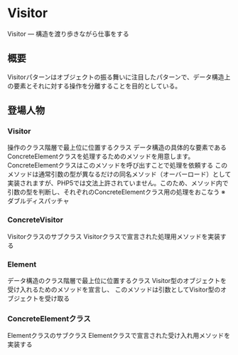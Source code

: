 # Visitor

Visitor ― 構造を渡り歩きながら仕事をする

## 概要

Visitorパターンはオブジェクトの振る舞いに注目したパターンで、データ構造上の要素とそれに対する操作を分離することを目的としている。

## 登場人物

### Visitor

操作のクラス階層で最上位に位置するクラス
データ構造の具体的な要素であるConcreteElementクラスを処理するためのメソッドを用意します。ConcreteElementクラスはこのメソッドを呼び出すことで処理を依頼する
このメソッドは通常引数の型が異なるだけの同名メソッド（オーバーロード）として実装されますが、PHP5では文法上許されていません。このため、メソッド内で引数の型を判断し、それぞれのConcreteElementクラス用の処理をおこなう
※ダブルディスパッチャ

### ConcreteVisitor
Visitorクラスのサブクラス
Visitorクラスで宣言された処理用メソッドを実装する

### Element

データ構造のクラス階層で最上位に位置するクラス
Visitor型のオブジェクトを受け入れるためのメソッドを宣言し、
このメソッドは引数としてVisitor型のオブジェクトを受け取る

### ConcreteElementクラス

Elementクラスのサブクラス
Elementクラスで宣言された受け入れ用メソッドを実装する


